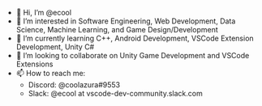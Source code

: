 - 👋 Hi, I’m @ecool
- 👀 I’m interested in Software Engineering, Web Development, Data Science, Machine Learning, and Game Design/Development
- 🌱 I’m currently learning C++, Android Development, VSCode Extension Development, Unity C#
- 💞️ I’m looking to collaborate on Unity Game Development and VSCode Extensions
- 📫 How to reach me:
  - Discord: @coolazura#9553
  - Slack: @ecool at vscode-dev-community.slack.com

<!---
ecool/ecool is a ✨ special ✨ repository because its `README.md` (this file) appears on your GitHub profile.
You can click the Preview link to take a look at your changes.
--->
